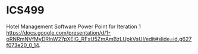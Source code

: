 # ICS499
Hotel Management Software
Power Point for Iteration 1
https://docs.google.com/presentation/d/1-oRNRmNVfMyDRlnW27pXEiG_RFxU5ZmAmBzLUpkVsUI/edit#slide=id.g627f073e20_0_14. 


